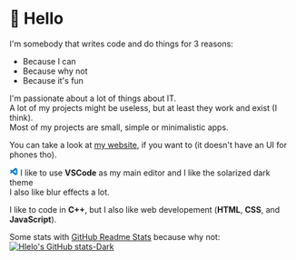 # 👋 Hello
I'm somebody that writes code and do things for 3 reasons:
- Because I can
- Because why not
- Because it's fun

I'm passionate about a lot of things about IT.\
A lot of my projects might be useless, but at least they work and exist (I think).\
Most of my projects are small, simple or minimalistic apps.

You can take a look at [my website](https://hlelo101.github.io), if you want to (it doesn't have an UI for phones tho).

<img src="vscodeIcon.png" alt="VScode icon" width="15" height="15"> I like to use **VSCode** as my main editor and I like the solarized dark theme\
I also like blur effects a lot.

I like to code in **C++**, but I also like web developement (**HTML**, **CSS**, and **JavaScript**).

Some stats with [GitHub Readme Stats](https://github.com/anuraghazra/github-readme-stats#gh-dark-mode-only) because why not:\
[![Hlelo's GitHub stats-Dark](https://github-readme-stats.vercel.app/api?username=hlelo101&show_icons=true&theme=nord)](https://github.com/anuraghazra/github-readme-stats#gh-dark-mode-only)
